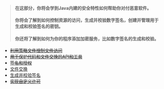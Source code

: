 > #### 在这部分，你将会学到Java内建的安全特性如何帮助你对付恶意软件。
> #### 你将会了解到如何控制资源的访问，生成并校验数字签名，创建并管理用于生成和校验签名的密钥。
> #### 你还将了解到如何为你的程序添加加密服务，比如数字签名的生成和校验。

- [~~利用策略文件控制文件访问~~]()
- [~~用于保护代码和文件交换的API和工具~~]()
- [~~签名和授权~~]()
- [文件交换](./文件交换/README.md)
- [生成并校验签名](./生成并校验签名/README.md)
- [~~实现自定义许可~~]()
